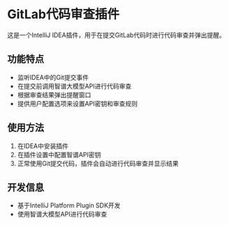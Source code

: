 # GitLab代码审查插件

这是一个IntelliJ IDEA插件，用于在提交GitLab代码时进行代码审查并弹出提醒。

## 功能特点

- 监听IDEA中的Git提交事件
- 在提交前调用智谱大模型API进行代码审查
- 根据审查结果弹出提醒窗口
- 提供用户配置选项来设置API密钥和审查规则

## 使用方法

1. 在IDEA中安装插件
2. 在插件设置中配置智谱API密钥
3. 正常使用Git提交代码，插件会自动进行代码审查并显示结果

## 开发信息

- 基于IntelliJ Platform Plugin SDK开发
- 使用智谱大模型API进行代码审查